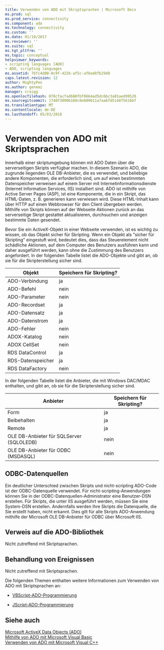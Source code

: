 ```yaml
---
title: Verwenden von ADO mit Skriptsprachen | Microsoft Docs
ms.prod: sql
ms.prod_service: connectivity
ms.component: ado
ms.technology: connectivity
ms.custom: ''
ms.date: 01/19/2017
ms.reviewer: ''
ms.suite: sql
ms.tgt_pltfrm: ''
ms.topic: conceptual
helpviewer_keywords:
- scripting languages [ADO]
- ADO, scripting languages
ms.assetid: 76fc4d00-0c9f-422b-af5c-af6ed8fb29d8
caps.latest.revision: 12
author: MightyPen
ms.author: genemi
manager: craigg
ms.openlocfilehash: 070cfacfad680fbf0664ad5dc6bc3a01aed99520
ms.sourcegitcommit: 1740f3090b168c0e809611a7aa6fd514075616bf
ms.translationtype: MT
ms.contentlocale: de-DE
ms.lasthandoff: 05/03/2018
---
```

# <a name="using-ado-with-scripting-languages"></a>Verwenden von ADO mit Skriptsprachen
Innerhalb einer skriptumgebung können mit ADO Daten über die serverseitigen Skripts verfügbar machen. In diesem Szenario ADO, die zugrunde liegenden OLE DB-Anbieter, die es verwendet, und beliebige andere Komponenten, die erforderlich sind, um auf einen bestimmten Datenspeicher verweisen auf einem Server mit Internetinformationsdienste (Internet Information Services, IIS) installiert sind. ADO ist mithilfe von Active Server Pages (ASP), ist eine Komponente, die in ein Skript, das HTML-Daten, z. B. generieren kann verwiesen wird. Diese HTML-Inhalt kann über HTTP auf einen Webbrowser für den Client übergeben werden. Mithilfe von Skripts können auf der Webseite Aktionen zurück an das serverseitige Skript gestattet aktualisieren, durchsuchen und anzeigen bestimmte Daten gesendet.  
  
 Bevor Sie ein ActiveX-Objekt in einer Webseite verwenden, ist es wichtig zu wissen, ob das Objekt sicher für Skripting. Wenn ein Objekt als "sicher für Skripting" eingestuft wird, bedeutet dies, dass das Steuerelement nicht schädliche Aktionen, auf dem Computer des Benutzers ausführen kann und daher ausgeführt werden, kann ohne die Zustimmung des Benutzers angefordert. In der folgenden Tabelle listet die ADO-Objekte und gibt an, ob sie für die Skripterstellung sicher sind.  
  
|Objekt|Speichern für Skripting?|  
|------------|-------------------------|  
|ADO-Verbindung|ja|  
|ADO-Befehl|nein|  
|ADO-Parameter|nein|  
|ADO-Recordset|ja|  
|ADO-Datensatz|ja|  
|ADO-Datenstrom|ja|  
|ADO-Fehler|nein|  
|ADOX-Katalog|nein|  
|ADOX CellSet|nein|  
|RDS DataControl|ja|  
|RDS-Datenspeicher|ja|  
|RDS DataFactory|nein|  
  
 In der folgenden Tabelle listet die Anbieter, die mit Windows DAC/MDAC enthalten, und gibt an, ob sie für die Skripterstellung sicher sind.  
  
|Anbieter|Speichern für Skripting?|  
|--------------|-------------------------|  
|Form|ja|  
|Beibehalten|ja|  
|Remote|ja|  
|OLE DB-Anbieter für SQLServer (SQLOLEDB)|nein|  
|OLE DB-Anbieter für ODBC (MSDASQL)|nein|  
  
## <a name="odbc-data-sources"></a>ODBC-Datenquellen  
 Ein deutlicher Unterschied zwischen Skripts und nicht-scripting ADO-Code ist der ODBC-Datenquelle verwendet. Für nicht-scripting-Anwendungen können Sie in der ODBC-Datenquellen-Administrator eine Benutzer-DSN erstellen. Für Skripts, die unter IIS ausgeführt werden, müssen Sie eine System-DSN erstellen. Andernfalls werden Ihre Skripts die Datenquelle, die Sie erstellt haben, nicht erkannt. Dies gilt für alle Skripts ADO-Anwendung mithilfe der Microsoft OLE DB-Anbieter für ODBC über Microsoft IIS.  
  
## <a name="referencing-the-ado-library"></a>Verweis auf die ADO-Bibliothek  
 Nicht zutreffend mit Skriptsprachen.  
  
## <a name="handling-events"></a>Behandlung von Ereignissen  
 Nicht zutreffend mit Skriptsprachen.  
  
 Die folgenden Themen enthalten weitere Informationen zum Verwenden von ADO mit Skriptsprachen an:  
  
-   [VBScript-ADO-Programmierung](../../../ado/guide/appendixes/vbscript-ado-programming.md)  
  
-   [JScript-ADO-Programmierung](../../../ado/guide/appendixes/jscript-ado-programming.md)  
  
## <a name="see-also"></a>Siehe auch  
 [Microsoft ActiveX Data Objects (ADO)](../../../ado/microsoft-activex-data-objects-ado.md)   
 [Mithilfe von ADO mit Microsoft Visual Basic](../../../ado/guide/appendixes/using-ado-with-microsoft-visual-basic.md)   
 [Verwenden von ADO mit Microsoft Visual C++](../../../ado/guide/appendixes/using-ado-with-microsoft-visual-c.md)   
